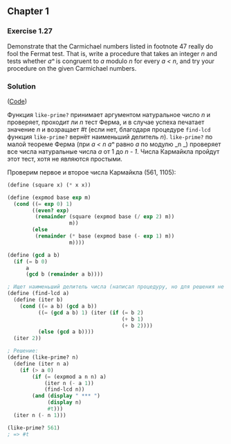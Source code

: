 ## Chapter 1

### Exercise 1.27

Demonstrate that the Carmichael numbers listed in footnote 47 really do fool the Fermat test. That is, write a procedure that takes an integer _n_ and tests whether _aⁿ_ is congruent to _a_ modulo _n_ for every _a < n_, and try your procedure on the given Carmichael numbers.

### Solution

([Code](../../src/Chapter%201/Exercise%201.27.scm))

Функция `like-prime?` принимает аргументом натуральное число _n_ и проверяет, проходит ли _n_ тест Ферма, и в случае успеха печатает значение _n_ и возращает _#t_ (если нет, благодаря процедуре `find-lcd` функция `like-prime?` вернёт наименьший делитель _n_). `like-prime?` по малой теореме Ферма (при _a < n_ _aⁿ_ равно _a_ по модулю _n _) проверяет все числа натуральные числа _a_ от 1 до _n - 1_. Числа Кармайкла пройдут этот тест, хотя не являются простыми.

Проверим первое и второе числа Кармайкла (561, 1105):

```scheme
(define (square x) (* x x))

(define (expmod base exp m)
  (cond ((= exp 0) 1)
        ((even? exp)
         (remainder (square (expmod base (/ exp 2) m))
                    m))
        (else
         (remainder (* base (expmod base (- exp 1) m))
                    m))))

(define (gcd a b)
  (if (= b 0)
      a
      (gcd b (remainder a b))))

; Ищет наименьший делитель числа (написал процедуру, но для решения не нужна).
(define (find-lcd a)
  (define (iter b)
    (cond ((= a b) (gcd a b))
          ((= (gcd a b) 1) (iter (if (= b 2)
                                     (+ b 1)
                                     (+ b 2))))
          (else (gcd a b))))
  (iter 2))

; Решение:
(define (like-prime? n)
  (define (iter n a)
    (if (> a 0)
        (if (= (expmod a n n) a)
            (iter n (- a 1))
            (find-lcd n))
        (and (display " *** ")
             (display n)
             #t)))
  (iter n (- n 1)))

(like-prime? 561)
; => #t
```
